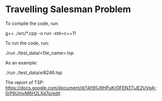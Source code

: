 
# Travelling Salesman Problem

To compile the code, run:

g++ ./src/*.cpp -o run -std=c++11

To run the code, run:

./run ./test_data/<file_name>.tsp

As an example:

./run ./test_data/ei8246.tsp

The report of TSP:
https://docs.google.com/document/d/14It91J9HPuKrDFEN3TjJE2UVgA-5rP6UmvM6H2LXd7o/edit
